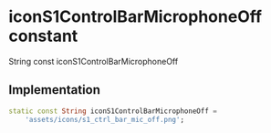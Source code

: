 


# iconS1ControlBarMicrophoneOff constant







String const iconS1ControlBarMicrophoneOff
  







## Implementation

```dart
static const String iconS1ControlBarMicrophoneOff =
    'assets/icons/s1_ctrl_bar_mic_off.png';
```







